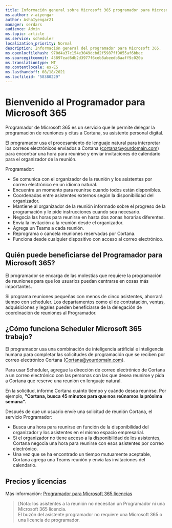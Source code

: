 ```yaml
---
title: Información general sobre Microsoft 365 programador para Microsoft 365 datos
ms.author: v-aiyengar
author: AshaIyengar21
manager: serdars
audience: Admin
ms.topic: article
ms.service: scheduler
localization_priority: Normal
description: Información general del programador para Microsoft 365.
ms.openlocfilehash: 970d4a37c154e3049dcbd2f5987ff9055af6bbec
ms.sourcegitcommit: 43897ead6db2d3977f6ceb8abeedb8aaff9c020a
ms.translationtype: MT
ms.contentlocale: es-ES
ms.lasthandoff: 08/18/2021
ms.locfileid: "58380229"
---
```

# <a name="welcome-to-scheduler-for-microsoft-365"></a>Bienvenido al Programador para Microsoft 365

Programador de Microsoft 365 es un servicio que le permite delegar la programación de reuniones y citas a Cortana, su asistente personal digital. 

El programador usa el procesamiento de lenguaje natural para interpretar los correos electrónicos enviados a Cortana (cortana@yourdomain.com) para encontrar una hora para reunirse y enviar invitaciones de calendario para el organizador de la reunión.   

Programador: 

- Se comunica con el organizador de la reunión y los asistentes por correo electrónico en un idioma natural.
- Encuentra un momento para reunirse cuando todos están disponibles.
- Coordenadas entre asistentes externos según la disponibilidad del organizador.
- Mantiene al organizador de la reunión informado sobre el progreso de la programación y le pide instrucciones cuando sea necesario.
- Negocia las horas para reunirse en hasta dos zonas horarias diferentes.
- Envía la invitación a la reunión desde el organizador.
- Agrega un Teams a cada reunión.
- Reprograma o cancela reuniones reservadas por Cortana.
- Funciona desde cualquier dispositivo con acceso al correo electrónico.

## <a name="who-can-benefit-from-scheduler-for-microsoft-365"></a>Quién puede beneficiarse del Programador para Microsoft 365?

El programador se encarga de las molestias que requiere la programación de reuniones para que los usuarios puedan centrarse en cosas más importantes. 

Si programa reuniones pequeñas con menos de cinco asistentes, ahorrará tiempo con scheduler.  Los departamentos como el de contratación, ventas, adquisiciones y legales pueden beneficiarse de la delegación de coordinación de reuniones al Programador.

## <a name="how-does-scheduler-for-microsoft-365-work"></a>¿Cómo funciona Scheduler Microsoft 365 trabajo?

El programador usa una combinación de inteligencia artificial e inteligencia humana para completar las solicitudes de programación que se reciben por correo electrónico Cortana (Cortana@yourdomain.com).  

Para usar Scheduler, agregue la dirección de correo electrónico de Cortana a un correo electrónico con las personas con las que desea reunirse y pida a Cortana que reserve una reunión en lenguaje natural. 

En la solicitud, informe Cortana cuánto tiempo y cuándo desea reunirse. Por ejemplo, **"Cortana, busca 45 minutos para que nos reúnamos la próxima semana".**

Después de que un usuario envíe una solicitud de reunión Cortana, el servicio Programador: 

- Busca una hora para reunirse en función de la disponibilidad del organizador y los asistentes en el mismo espacio empresarial.
- Si el organizador no tiene acceso a la disponibilidad de los asistentes, Cortana negocia una hora para reunirse con esos asistentes por correo electrónico. 
- Una vez que se ha encontrado un tiempo mutuamente aceptable, Cortana agrega una Teams reunión y envía las invitaciones del calendario. 

## <a name="pricing-and-licensing"></a>Precios y licencias

Más información: [Programador para Microsoft 365 licencias](https://wwww.microsoft.com/microsoft-365/meeting-scheduler-pricing)

>[Nota: los asistentes a la reunión no necesitan un Programador ni una Microsoft 365 licencia. <br>El buzón del asistente programador no requiere una Microsoft 365 o una licencia de programador.

